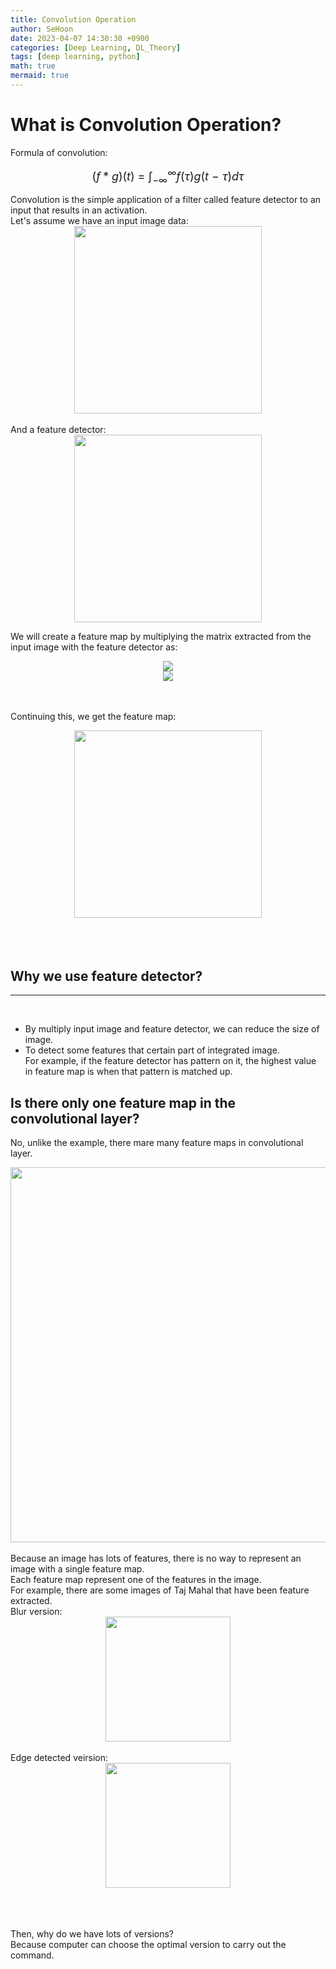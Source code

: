 ```yaml
---
title: Convolution Operation
author: SeHoon
date: 2023-04-07 14:30:30 +0900
categories: [Deep Learning, DL_Theory]
tags: [deep learning, python]
math: true
mermaid: true
---
```


# What is Convolution Operation?
Formula of convolution:
<center>
<font size=4>

$(f * g)(t)\ =\ \int_{-\infty}^{\infty}f(\tau)g(t\ -\ \tau)d\tau$
</font>
</center>
Convolution is the simple application of a filter called feature detector to an input that results in an activation.<br>
Let's assume we have an input image data:
<center>
<img src="https://user-images.githubusercontent.com/28240052/230700853-f24a2e80-0458-46a7-92b8-83bc365a2eac.png" width=300>
</center>
<br>
And a feature detector:
<center>
<img src="https://user-images.githubusercontent.com/28240052/230700886-22bf49f8-ee0c-41d3-9398-993159980a31.png" width=300>
</center>

We will create a feature map by multiplying the matrix extracted from the input image with the feature detector as:
<center>
<img src="https://user-images.githubusercontent.com/28240052/230701710-6c057f37-5d14-4104-9b60-925bc316e893.png">
</center>
<center>
<img src="https://user-images.githubusercontent.com/28240052/230701742-88d95a62-f62e-4d94-8a03-a2bf63107e7d.png">
</center><br><br>

Continuing this, we get the feature map:
<center>
<img src="https://user-images.githubusercontent.com/28240052/230701780-163df4fb-a917-47a4-80b0-a7cadb5552fe.png" width=300>
</center>
<br><br><br>

## Why we use feature detector?
---
<br>

+ By multiply input image and feature detector, we can reduce the size of image.
+ To detect some features that certain part of integrated image.<br>
For example, if the feature detector has pattern on it, the highest value in feature map is when that pattern is matched up.

## Is there only one feature map in the convolutional layer?
No, unlike the example, there mare many feature maps in convolutional layer.
<center>
<img src="https://user-images.githubusercontent.com/28240052/230702130-be709476-279d-447e-9325-230925d34d73.png" width=600>
</center>
<br>
Because an image has lots of features, there is no way to represent an image with a single feature map.<br>
Each feature map represent one of the features in the image.<br>
For example, there are some images of Taj Mahal that have been feature extracted.<br>
Blur version:
<center>
<img src="https://user-images.githubusercontent.com/28240052/230702357-346a54d3-90ae-46f5-b49d-99d7a73670b6.png" width=200>
</center>
<br>
Edge detected veirsion:
<center>
<img src="https://user-images.githubusercontent.com/28240052/230702387-2d072fd2-770c-43f4-bb76-cdf7aac18490.png" width=200>
</center>
<br><br><br>

Then, why do we have lots of versions?<br>
Because computer can choose the optimal version to carry out the command.